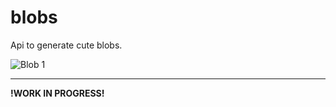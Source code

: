 # blobs

Api to generate cute blobs.

![Blob 1](https://blobs-six.vercel.app/api/blob?width=200&height=200)

---

__!WORK IN PROGRESS!__

